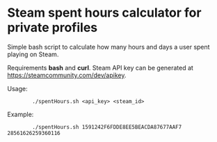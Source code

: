 # Steam spent hours calculator for private profiles

Simple bash script to calculate how many hours and days a user spent playing on Steam.

Requirements **bash** and **curl**. Steam API key can be generated at https://steamcommunity.com/dev/apikey.

Usage:
```
        ./spentHours.sh <api_key> <steam_id>
```        
Example:
```
        ./spentHours.sh 1591242F6FDDE8EE5BEACDA87677AAF7 28561626259360116
```
